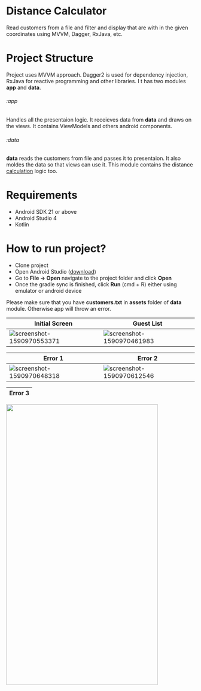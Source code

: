 # Distance Calculator

Read customers from a file and filter and display that are with in the given coordinates using MVVM, Dagger, RxJava, etc.

# Project Structure

Project uses MVVM approach. Dagger2 is used for dependency injection, RxJava for reactive programming and other libraries. I
t has two modules **app** and **data**.

###### :app
Handles all the presentaion logic. It receieves data from **data** and draws on the views. It contains ViewModels and 
others android components.

###### :data
**data** reads the customers from file and passes it to presentaion. It also moldes the data so that views 
can use it. This module contains the distance [calculation](https://en.wikipedia.org/wiki/Great-circle_distance)  logic too.

# Requirements
- Android SDK 21 or above
- Android Studio 4
- Kotlin 

# How to run project?
- Clone project 
- Open Android Studio ([download](https://developer.android.com/studio/))
- Go to **File -> Open** navigate to the project folder and click **Open**  
- Once the gradle sync is finished, click **Run** (cmd + R) either using emulator or android device

Please make sure that you have **customers.txt** in **assets** folder of **data** module. Otherwise app will throw an error.

|Initial Screen|Guest List|
|------------|-------------|
|![screenshot-1590970553371](https://user-images.githubusercontent.com/45944138/83366300-d324c880-a3b6-11ea-9488-f4e4908b853a.jpg)|![screenshot-1590970461983](https://user-images.githubusercontent.com/45944138/83366252-7aedc680-a3b6-11ea-8fdf-c9b9fdc6878f.jpg)|


|Error 1|Error 2|
|------------|-------------|
|![screenshot-1590970648318](https://user-images.githubusercontent.com/45944138/83366324-f3ed1e00-a3b6-11ea-8f2f-8642c127fce5.jpg)|![screenshot-1590970612546](https://user-images.githubusercontent.com/45944138/83366346-23038f80-a3b7-11ea-8ea7-06b7953f3bde.jpg)|

|Error 3|
|------------|
<img src="https://user-images.githubusercontent.com/45944138/83366425-a8873f80-a3b7-11ea-9f6f-a45fe529e04d.jpg" height="750" width="405">




